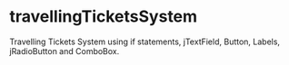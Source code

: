 # travellingTicketsSystem
Travelling Tickets System using if statements, jTextField, Button, Labels, jRadioButton and ComboBox.
